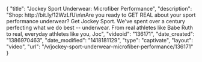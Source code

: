 {
    "title": "Jockey Sport Underwear: Microfiber Performance",
    "description": "Shop: http:\/\/bit.ly\/12WzLfU\n\nAre you ready to GET REAL about your sport performance underwear? Get Jockey Sport. We've spent over a century perfecting what we do best -- underwear. From real athletes like Babe Ruth to real, everyday athletes like you, Joc",
    "videoid": "136171",
    "date_created": "1386970463",
    "date_modified": "1418181129",
    "type": "captivate",
    "layout": "video",
    "url": "\/v\/jockey-sport-underwear-microfiber-performance\/136171"
}
